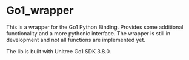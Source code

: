 # Go1_wrapper

This is a wrapper for the Go1 Python Binding. Provides some additional functionality and a more pythonic interface.
The wrapper is still in development and not all functions are implemented yet.

The lib is built with Unitree Go1 SDK 3.8.0. 